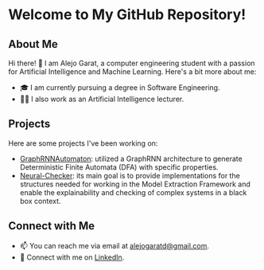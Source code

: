 # Welcome to My GitHub Repository!

## About Me

Hi there! 👋 I am Alejo Garat, a computer engineering student with a passion for Artificial Intelligence and Machine Learning. Here's a bit more about me:

- 🎓 I am currently pursuing a degree in Software Engineering.
- 👨‍🏫 I also work as an Artificial Intelligence lecturer.

## Projects

Here are some projects I've been working on:

- [GraphRNNAutomaton](https://github.com/AlejoGarat/GraphRNNAutomaton): utilized a GraphRNN architecture to generate Deterministic Finite Automata (DFA) with specific properties.
- [Neural-Checker](https://github.com/neuralchecker): its main goal is to provide implementations for the structures needed for working in the Model Extraction Framework and enable the explainability and checking of complex systems in a black box context.

## Connect with Me

- 📫 You can reach me via email at [alejogaratd@gmail.com](mailto:alejogaratd@gmail.com).
- 💼 Connect with me on [LinkedIn](https://www.linkedin.com/in/alejogarat).

